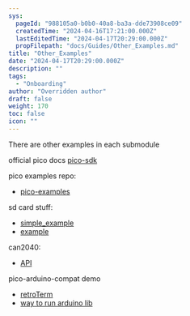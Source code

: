 ```yaml
---
sys:
  pageId: "988105a0-b0b0-40a8-ba3a-dde73908ce09"
  createdTime: "2024-04-16T17:21:00.000Z"
  lastEditedTime: "2024-04-17T20:29:00.000Z"
  propFilepath: "docs/Guides/Other_Examples.md"
title: "Other_Examples"
date: "2024-04-17T20:29:00.000Z"
description: ""
tags:
  - "Onboarding"
author: "Overridden author"
draft: false
weight: 170
toc: false
icon: ""
---
```


There are other examples in each submodule

official pico docs
[pico-sdk](https://www.raspberrypi.com/documentation/pico-sdk/examples_page.html)

pico examples repo:

- [pico-examples](https://github.com/raspberrypi/pico-examples)

sd card stuff:

- [simple_example](https://github.com/carlk3/no-OS-FatFS-SD-SPI-RPi-Pico/tree/master/simple_example)
- [example](https://github.com/carlk3/no-OS-FatFS-SD-SPI-RPi-Pico/tree/master/example)

can2040:

- [API](https://github.com/KevinOConnor/can2040/blob/master/docs/API.md)

pico-arduino-compat demo

- [retroTerm](https://github.com/ncmreynolds/retroTerm/tree/main/examples/Example04_singleButton)
- [way to run arduino lib](https://github.com/fhdm-dev/pico-arduino-compat)
